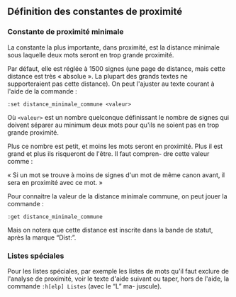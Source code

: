 ## Définition des constantes de proximité

### Constante de proximité minimale

La constante la plus importante, dans proximité, est la distance
minimale sous laquelle deux mots seront en trop grande proximité.

Par défaut, elle est réglée à 1500 signes (une page de distance,
mais cette distance est très « absolue ». La plupart des grands
textes ne supporteraient pas cette distance). On peut l'ajuster au
texte courant à l'aide de la commande :

`:set distance_minimale_commune <valeur>`

Où `<valeur>` est un nombre quelconque définissant le nombre de
signes qui doivent séparer au minimum deux mots pour qu'ils ne
soient pas en trop grande proximité.

Plus ce nombre est petit, et moins les mots seront en proximité.
Plus il est grand et plus ils risqueront de l'être. Il faut compren-
dre cette valeur comme :

« Si un mot se trouve à moins de <valeur> signes d'un mot de même
  canon avant, il sera en proximité avec ce mot. »

Pour connaitre la valeur de la distance minimale commune, on peut
jouer la commande :

`:get distance_minimale_commune`

Mais on notera que cette distance est inscrite dans la bande de
statut, après la marque “Dist:”.

### Listes spéciales

Pour les listes spéciales, par exemple les listes de mots qu'il faut
exclure de l'analyse de proximité, voir le texte d'aide suivant ou
taper, hors de l'aide, la commande `:h[elp] Listes` (avec le “L” ma-
juscule).
